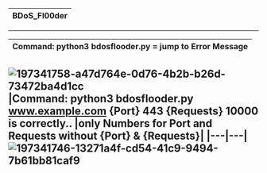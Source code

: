 |BDoS_Fl00der|
|---|
---
|Command: python3 bdosflooder.py = jump to Error Message|
|---|
![197341758-a47d764e-0d76-4b2b-b26d-73472ba4d1cc](https://user-images.githubusercontent.com/109308073/201525566-4a57260b-c5e5-413b-9822-3405bec10643.jpg)
|Command: python3 bdosflooder.py www.example.com {Port} 443 {Requests} 10000 is correctly.. 
|only Numbers for Port and Requests without {Port} & {Requests}|
|---|---|
![197341746-13271a4f-cd54-41c9-9494-7b61bb81caf9](https://user-images.githubusercontent.com/109308073/201525569-2ef69a82-ad37-40d6-ac3c-b210669ebca7.jpg)
---
